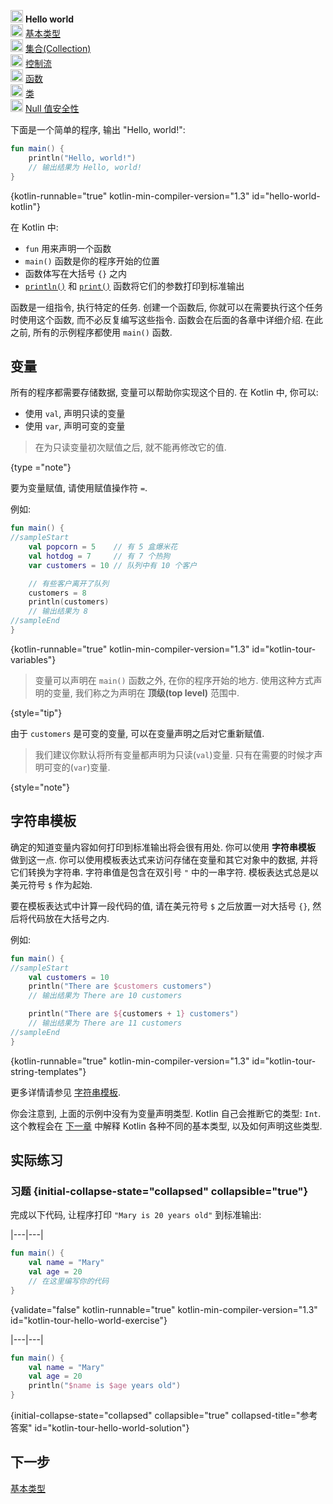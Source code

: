 [//]: # (title: Hello world)

<tldr>
    <p><img src="icon-1.svg" width="20" alt="第 1 步" /> <strong>Hello world</strong><br />
        <img src="icon-2-todo.svg" width="20" alt="第 2 步" /> <a href="kotlin-tour-basic-types.md">基本类型</a><br />
        <img src="icon-3-todo.svg" width="20" alt="第 3 步" /> <a href="kotlin-tour-collections.md">集合(Collection)</a><br />
        <img src="icon-4-todo.svg" width="20" alt="第 4 步" /> <a href="kotlin-tour-control-flow.md">控制流</a><br />
        <img src="icon-5-todo.svg" width="20" alt="第 5 步" /> <a href="kotlin-tour-functions.md">函数</a><br />
        <img src="icon-6-todo.svg" width="20" alt="第 6 步" /> <a href="kotlin-tour-classes.md">类</a><br />
        <img src="icon-7-todo.svg" width="20" alt="第 7 步" /> <a href="kotlin-tour-null-safety.md">Null 值安全性</a></p>
</tldr>

下面是一个简单的程序, 输出 "Hello, world!":

```kotlin
fun main() {
    println("Hello, world!")
    // 输出结果为 Hello, world!
}
```
{kotlin-runnable="true" kotlin-min-compiler-version="1.3" id="hello-world-kotlin"}

在 Kotlin 中:

* `fun` 用来声明一个函数
* `main()` 函数是你的程序开始的位置
* 函数体写在大括号 `{}` 之内
* [`println()`](https://kotlinlang.org/api/latest/jvm/stdlib/kotlin.io/println.html) 和 [`print()`](https://kotlinlang.org/api/latest/jvm/stdlib/kotlin.io/print.html) 函数将它们的参数打印到标准输出

函数是一组指令, 执行特定的任务. 创建一个函数后, 你就可以在需要执行这个任务时使用这个函数, 而不必反复编写这些指令.
函数会在后面的各章中详细介绍. 在此之前, 所有的示例程序都使用 `main()` 函数.

## 变量

所有的程序都需要存储数据, 变量可以帮助你实现这个目的. 在 Kotlin 中, 你可以:

* 使用 `val`, 声明只读的变量
* 使用 `var`, 声明可变的变量

> 在为只读变量初次赋值之后, 就不能再修改它的值.
>
{type ="note"}

要为变量赋值, 请使用赋值操作符 `=`.

例如:

```kotlin
fun main() {
//sampleStart
    val popcorn = 5    // 有 5 盒爆米花
    val hotdog = 7     // 有 7 个热狗
    var customers = 10 // 队列中有 10 个客户

    // 有些客户离开了队列
    customers = 8
    println(customers)
    // 输出结果为 8
//sampleEnd
}
```
{kotlin-runnable="true" kotlin-min-compiler-version="1.3" id="kotlin-tour-variables"}

> 变量可以声明在 `main()` 函数之外, 在你的程序开始的地方.
> 使用这种方式声明的变量, 我们称之为声明在 **顶级(top level)** 范围中.
>
{style="tip"}

由于 `customers` 是可变的变量, 可以在变量声明之后对它重新赋值.

> 我们建议你默认将所有变量都声明为只读(`val`)变量.
> 只有在需要的时候才声明可变的(`var`)变量.
>
{style="note"}

## 字符串模板

确定的知道变量内容如何打印到标准输出将会很有用处. 你可以使用 **字符串模板** 做到这一点.
你可以使用模板表达式来访问存储在变量和其它对象中的数据, 并将它们转换为字符串.
字符串值是包含在双引号 `"` 中的一串字符. 模板表达式总是以美元符号 `$` 作为起始.

要在模板表达式中计算一段代码的值, 请在美元符号 `$` 之后放置一对大括号 `{}`, 然后将代码放在大括号之内.

例如:

```kotlin
fun main() {
//sampleStart
    val customers = 10
    println("There are $customers customers")
    // 输出结果为 There are 10 customers

    println("There are ${customers + 1} customers")
    // 输出结果为 There are 11 customers
//sampleEnd
}
```
{kotlin-runnable="true" kotlin-min-compiler-version="1.3" id="kotlin-tour-string-templates"}

更多详情请参见 [字符串模板](strings.md).

你会注意到, 上面的示例中没有为变量声明类型. Kotlin 自己会推断它的类型: `Int`.
这个教程会在 [下一章](kotlin-tour-basic-types.md) 中解释 Kotlin 各种不同的基本类型, 以及如何声明这些类型.

## 实际练习

### 习题 {initial-collapse-state="collapsed" collapsible="true"}

完成以下代码, 让程序打印 `"Mary is 20 years old"` 到标准输出:

|---|---|
```kotlin
fun main() {
    val name = "Mary"
    val age = 20
    // 在这里编写你的代码
}
```
{validate="false" kotlin-runnable="true" kotlin-min-compiler-version="1.3" id="kotlin-tour-hello-world-exercise"}

|---|---|
```kotlin
fun main() {
    val name = "Mary"
    val age = 20
    println("$name is $age years old")
}
```
{initial-collapse-state="collapsed" collapsible="true" collapsed-title="参考答案" id="kotlin-tour-hello-world-solution"}

## 下一步

[基本类型](kotlin-tour-basic-types.md)
